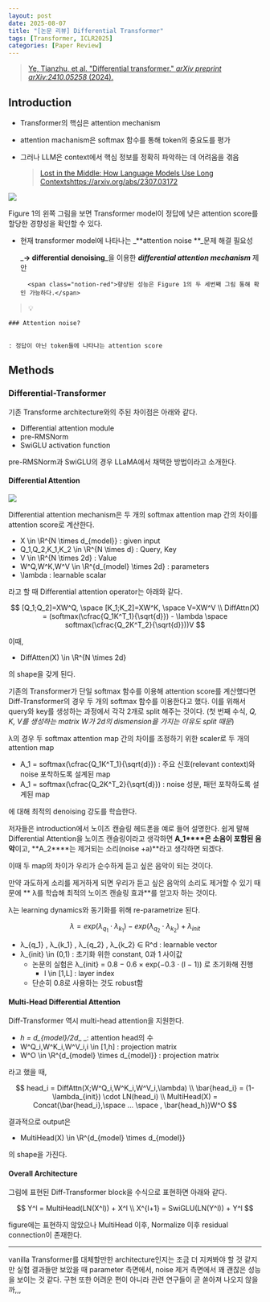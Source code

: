 ```yaml
---
layout: post
date: 2025-08-07
title: "[논문 리뷰] Differential Transformer"
tags: [Transformer, ICLR2025]
categories: [Paper Review]
---
```


> [Ye, Tianzhu, et al. "Differential transformer." ](https://arxiv.org/abs/2410.05258)[_arXiv preprint arXiv:2410.05258_](https://arxiv.org/abs/2410.05258)[ (2024).](https://arxiv.org/abs/2410.05258)



## Introduction

- Transformer의 핵심은 attention mechanism
- attention machanism은 softmax 함수를 통해 token의 중요도를 평가
- 그러나 LLM은 context에서 핵심 정보를 정확히 파악하는 데 어려움을 겪음

	> [Lost in the Middle: How Language Models Use Long Contextshttps://arxiv.org/abs/2307.03172](https://arxiv.org/abs/2307.03172)


![](https://prod-files-secure.s3.us-west-2.amazonaws.com/542b861c-36a8-4051-84e5-8804b6728dba/9083ea56-691a-4752-ae26-47f403431ac8/image.png?X-Amz-Algorithm=AWS4-HMAC-SHA256&X-Amz-Content-Sha256=UNSIGNED-PAYLOAD&X-Amz-Credential=ASIAZI2LB4667UMU7BAK%2F20250923%2Fus-west-2%2Fs3%2Faws4_request&X-Amz-Date=20250923T032238Z&X-Amz-Expires=3600&X-Amz-Security-Token=IQoJb3JpZ2luX2VjELP%2F%2F%2F%2F%2F%2F%2F%2F%2F%2FwEaCXVzLXdlc3QtMiJHMEUCIQCXGACqzgWdotnLDln6a%2BRobMnnezAF%2FfLToOSPYfwpTQIgaE8P1xLBCuqDTVXKgoToCsiTkQhw5O5XitLDSG3Lip0q%2FwMIPBAAGgw2Mzc0MjMxODM4MDUiDC6JYaUg9xgCip0J%2ByrcA85bKEzV7npcNhaGPQCs4ueIUqWfH3S4DfVh%2BezOIF80TItckjiLxHrT%2BnbEbMRYeR7eDGm2YI5Sv2LlRhfKGWfeXfN2v91xuSQxls5zJAW1VO7XqJXg4AaDLYuMu7%2BY8sB6g%2Bf7KiYEmBevdIpaj%2Beyqy%2Bf1iHeltzQnP7NBCFLNk3rY75%2FlSZ5xXDpAEacfJGm%2FJplATI%2FVH6nCjKb0BRELA8Bt1MKbWdLNu2HNSzij4fjbeWnvW5OdcbuLJHt9JD58JRCZ2fs%2BWAtucvld3GUjIA%2BS7sl7XJ8%2BcCmp6Bf639OxfcOPp6uu2NkZ7cYgU%2BcZayRU1DVcVjxZKQZ0h6W%2BhTAMv3Lyqob6uCMDqCVC7CL2sGVflFQpjVj2Ko40umuo83QqsiVYkKB3Vj6SnR3tYitoXV99mtr85EOYpTXjqyeXbxRlfvbiSXRmTm6EiSM1I4ivPiUb5gcHsM2TaWC0iZDttoia2mAoEFFs1xIRrhD880FYBinL45WS2itf0bbz%2Flp3VPjoB%2FiTEYT63ThgTJK4IU0HEBodkM30PRg8KByDEJTE7sKgYmGLFwDZJ6tidiIB4nzZBLpjCecEJ9Vhkx1C4aW0w5PGYH5b7L0DeRWroIKvojR6fqeMP6RyMYGOqUBlS2he%2FNaQAWgg4W3b6kf2C4ZI0imPApXNpnCsDkCMT3efZWrS75FHfgyQIepHYGlG1BktCd1tvKBaNJz7Bky7pWAJsztuKSGg99yhWaxfctQ8lrkKNUFRtBsQ%2BWXH9xTEcVUSuhYjXyr08c2hQulog3XxsAvuL%2BT29umIYK3mKYppIbrIQCFVYtvqZ%2FC2%2BsTqTWEspz%2FIhQQiCgerg%2FXKQwd9tb7&X-Amz-Signature=d9a99772b1b3b79bc8c96293a91fb2e493c2382f82cab36d162f985200749704&X-Amz-SignedHeaders=host&x-amz-checksum-mode=ENABLED&x-id=GetObject)


Figure 1의 왼쪽 그림을 보면 Transformer model이 정답에 낮은 attention score를 할당한 경향성을 확인할 수 있다.

- 현재 transformer model에 나타나는 _**attention noise **_문제 해결 필요성

	_**→ differential denoising**_을 이용한 _**differential attention mechanism**_ 제안


		<span class="notion-red">향상된 성능은 Figure 1의 두 세번째 그림 통해 확인 가능하다.</span>


> 💡 


	### Attention noise?


	: 정답이 아닌 token들에 나타나는 attention score



## Methods



### Differential-Transformer


기존 Transforme architecture와의 주된 차이점은 아래와 같다.

- Differential attention module
- pre-RMSNorm
- SwiGLU activation function

pre-RMSNorm과 SwiGLU의 경우 LLaMA에서 채택한 방법이라고 소개한다.



#### Differential Attention


![](https://prod-files-secure.s3.us-west-2.amazonaws.com/542b861c-36a8-4051-84e5-8804b6728dba/116d70b2-1963-4810-9167-f4c7d8a06e8f/image.png?X-Amz-Algorithm=AWS4-HMAC-SHA256&X-Amz-Content-Sha256=UNSIGNED-PAYLOAD&X-Amz-Credential=ASIAZI2LB4667UMU7BAK%2F20250923%2Fus-west-2%2Fs3%2Faws4_request&X-Amz-Date=20250923T032238Z&X-Amz-Expires=3600&X-Amz-Security-Token=IQoJb3JpZ2luX2VjELP%2F%2F%2F%2F%2F%2F%2F%2F%2F%2FwEaCXVzLXdlc3QtMiJHMEUCIQCXGACqzgWdotnLDln6a%2BRobMnnezAF%2FfLToOSPYfwpTQIgaE8P1xLBCuqDTVXKgoToCsiTkQhw5O5XitLDSG3Lip0q%2FwMIPBAAGgw2Mzc0MjMxODM4MDUiDC6JYaUg9xgCip0J%2ByrcA85bKEzV7npcNhaGPQCs4ueIUqWfH3S4DfVh%2BezOIF80TItckjiLxHrT%2BnbEbMRYeR7eDGm2YI5Sv2LlRhfKGWfeXfN2v91xuSQxls5zJAW1VO7XqJXg4AaDLYuMu7%2BY8sB6g%2Bf7KiYEmBevdIpaj%2Beyqy%2Bf1iHeltzQnP7NBCFLNk3rY75%2FlSZ5xXDpAEacfJGm%2FJplATI%2FVH6nCjKb0BRELA8Bt1MKbWdLNu2HNSzij4fjbeWnvW5OdcbuLJHt9JD58JRCZ2fs%2BWAtucvld3GUjIA%2BS7sl7XJ8%2BcCmp6Bf639OxfcOPp6uu2NkZ7cYgU%2BcZayRU1DVcVjxZKQZ0h6W%2BhTAMv3Lyqob6uCMDqCVC7CL2sGVflFQpjVj2Ko40umuo83QqsiVYkKB3Vj6SnR3tYitoXV99mtr85EOYpTXjqyeXbxRlfvbiSXRmTm6EiSM1I4ivPiUb5gcHsM2TaWC0iZDttoia2mAoEFFs1xIRrhD880FYBinL45WS2itf0bbz%2Flp3VPjoB%2FiTEYT63ThgTJK4IU0HEBodkM30PRg8KByDEJTE7sKgYmGLFwDZJ6tidiIB4nzZBLpjCecEJ9Vhkx1C4aW0w5PGYH5b7L0DeRWroIKvojR6fqeMP6RyMYGOqUBlS2he%2FNaQAWgg4W3b6kf2C4ZI0imPApXNpnCsDkCMT3efZWrS75FHfgyQIepHYGlG1BktCd1tvKBaNJz7Bky7pWAJsztuKSGg99yhWaxfctQ8lrkKNUFRtBsQ%2BWXH9xTEcVUSuhYjXyr08c2hQulog3XxsAvuL%2BT29umIYK3mKYppIbrIQCFVYtvqZ%2FC2%2BsTqTWEspz%2FIhQQiCgerg%2FXKQwd9tb7&X-Amz-Signature=3852505108667006dc5df879b49b92fbb108243da0d081cb216ffd830e067bbe&X-Amz-SignedHeaders=host&x-amz-checksum-mode=ENABLED&x-id=GetObject)


Differential attention mechanism은 두 개의 softmax attention map 간의 차이를 attention score로 계산한다.

- X \in \R^{N \times d\_{model}} : given input
- Q\_1,Q\_2,K\_1,K\_2 \in \R^{N \times d} : Query, Key
- V \in \R^{N \times 2d} : Value
- W^Q,W^K,W^V \in \R^{d\_{model} \times 2d} : parameters
- \lambda : learnable scalar

라고 할 때 Differential attention operator는 아래와 같다.


$$
[Q_1;Q_2]=XW^Q, \space [K_1;K_2]=XW^K, \space V=XW^V \\
DiffAttn(X) = (softmax(\cfrac{Q_1K^T_1}{\sqrt{d}}) - \lambda \space softmax(\cfrac{Q_2K^T_2}{\sqrt{d}}))V
$$


이때,

- DiffAtten(X) \in \R^{N \times 2d}

의 shape을 갖게 된다.


기존의 Transformer가 단일 softmax 함수를 이용해 attention score를 계산했다면 Diff-Transformer의 경우 두 개의 softmax 함수를 이용한다고 했다. 이를 위해서 query와 key를 생성하는 과정에서 각각 2개로 split 해주는 것이다. <span class="notion-red">(첫 번째 수식, </span><span class="notion-red">_Q, K, V를 생성하는 matrix W가 2d의 dismension을 가지는 이유도 split 때문_</span><span class="notion-red">)</span>


 λ의 경우 두 softmax attention map 간의 차이를 조정하기 위한 scaler로 두 개의 attention map

- A\_1 = softmax(\cfrac{Q\_1K^T\_1}{\sqrt{d}}) : 주요 신호(relevant context)와 noise 포착하도록 설계된 map
- A\_1 = softmax(\cfrac{Q\_2K^T\_2}{\sqrt{d}}) : noise 성분, 패턴 포착하도록 설계된 map 

에 대해 최적의 denoising 강도를 학습한다.


저자들은 introduction에서 노이즈 캔슬링 헤드폰을 예로 들어 설명한다. 쉽게 말해 Differential Attention을 노이즈 캔슬링이라고 생각하면 **A\_1****은 소음이 포함된 음악**이고, **A\_2****는 제거되는 소리(noise +a)**라고 생각하면 되겠다. 


이때 두 map의 차이가 우리가 순수하게 듣고 싶은 음악이 되는 것이다. 


만약 과도하게 소리를 제거하게 되면 우리가 듣고 싶은 음악의 소리도 제거할 수 있기 때문에 ** λ를 학습해 최적의 노이즈 캔슬링 효과**를 얻고자 하는 것이다.


λ는 learning dynamics와 동기화를 위해 re-parametrize 된다.


$$
\lambda = exp(\lambda_{q_1} \cdot \lambda_{k_1}) - exp(\lambda_{q_2} \cdot \lambda_{k_2}) + \lambda_{init}
$$

- λ\_{q\_1} , λ\_{k\_1} , λ\_{q\_2} , λ\_{k\_2} ∈ R^d : learnable vector
- λ\_{init} \in (0,1) : 초기화 위한 constant, 0과 1 사이값
	- 논문의 실험은 λ\_{init} = 0.8 − 0.6 × exp(−0.3 · (l − 1)) 로 초기화해 진행
		- l \in [1,L] : layer index
	- 단순히 0.8로 사용하는 것도 robust함


#### **Multi-Head Differential Attention**


Diff-Transformer 역시 multi-head attention을 지원한다.

- _h = d\_{model}/2d__ _: attention head의 수
- W^Q\_i,W^K\_i,W^V\_i,i \in [1,h] : projection matrix
- W^O \in \R^{d\_{model} \times d\_{model}} : projection matrix

라고 했을 때,


$$
head_i = DiffAttn(X;W^Q_i,W^K_i,W^V_i,\lambda) \\
\bar{head_i} = (1-\lambda_{init}) \cdot LN(head_i) \\
MultiHead(X) = Concat(\bar{head_i},\space ... \space , \bar{head_h})W^O
$$


결과적으로 output은

- MultiHead(X) \in \R^{d\_{model} \times d\_{model}}

의 shape을 가진다.



#### Overall Architecture


그림에 표현된 Diff-Transformer block을 수식으로 표현하면 아래와 같다.


$$
Y^l = MultiHead(LN(X^l)) + X^l \\
X^{l+1} = SwiGLU(LN(Y^l)) + Y^l
$$


figure에는 표현하지 않았으나 MultiHead 이후, Normalize 이후 residual connection이 존재한다.


---


vanilla Transformer를 대체할만한 architecture인지는 조금 더 지켜봐야 할 것 같지만 실험 결과들만 보았을 때 parameter 측면에서, noise 제거 측면에서 꽤 괜찮은 성능을 보이는 것 같다. 구현 또한 어려운 편이 아니라 관련 연구들이 곧 쏟아져 나오지 않을까,,,

